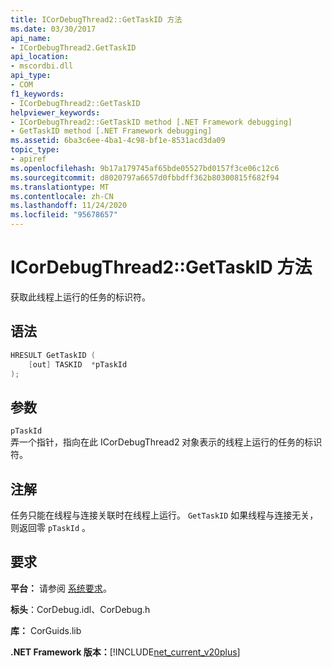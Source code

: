 ```yaml
---
title: ICorDebugThread2::GetTaskID 方法
ms.date: 03/30/2017
api_name:
- ICorDebugThread2.GetTaskID
api_location:
- mscordbi.dll
api_type:
- COM
f1_keywords:
- ICorDebugThread2::GetTaskID
helpviewer_keywords:
- ICorDebugThread2::GetTaskID method [.NET Framework debugging]
- GetTaskID method [.NET Framework debugging]
ms.assetid: 6ba3c6ee-4ba1-4c98-bf1e-8531acd3da09
topic_type:
- apiref
ms.openlocfilehash: 9b17a179745af65bde05527bd0157f3ce06c12c6
ms.sourcegitcommit: d8020797a6657d0fbbdff362b80300815f682f94
ms.translationtype: MT
ms.contentlocale: zh-CN
ms.lasthandoff: 11/24/2020
ms.locfileid: "95678657"
---
```

# <a name="icordebugthread2gettaskid-method"></a>ICorDebugThread2::GetTaskID 方法

获取此线程上运行的任务的标识符。  
  
## <a name="syntax"></a>语法  
  
```cpp  
HRESULT GetTaskID (  
    [out] TASKID  *pTaskId  
);  
```  
  
## <a name="parameters"></a>参数  

 `pTaskId`  
 弄一个指针，指向在此 ICorDebugThread2 对象表示的线程上运行的任务的标识符。  
  
## <a name="remarks"></a>注解  

 任务只能在线程与连接关联时在线程上运行。 `GetTaskID` 如果线程与连接无关，则返回零 `pTaskId` 。  
  
## <a name="requirements"></a>要求  

 **平台：** 请参阅 [系统要求](../../get-started/system-requirements.md)。  
  
 **标头**：CorDebug.idl、CorDebug.h  
  
 **库：** CorGuids.lib  
  
 **.NET Framework 版本：**[!INCLUDE[net_current_v20plus](../../../../includes/net-current-v20plus-md.md)]
